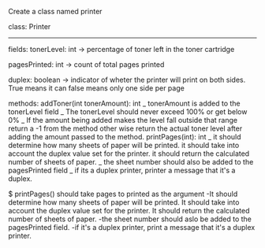 Create a class named printer

class:
Printer

---

fields:
tonerLevel: int -> percentage of toner left in the toner cartridge

pagesPrinted: int -> count of total pages printed

duplex: boolean -> indicator of wheter the printer will print on both sides. True means it can false means only one side per page

methods:
addToner(int tonerAmount): int
_ tonerAmount is added to the tonerLevel field
_ The tonerLevel should never exceed 100% or get below 0%
_ If the amount being added makes the level fall outside that range return a -1 from the method other wise return the actual toner level after adding the amount passed to the method.
printPages(int): int
_ it should determine how many sheets of paper will be printed. it should take into account the duplex value set for the printer. it should return the calculated number of sheets of paper.
_ the sheet number should also be added to the pagesPrinted field
_ if its a duplex printer, printer a message that it's a duplex.

$ printPages() should take pages to printed as the argument
-It should determine how many sheets of paper will be printed. It should take into account the duplex value set for the printer. It should return the calculated number of sheets of paper.
-the sheet number should aslo be added to the pagesPrinted field.
-if it's a duplex printer, print a message that it's a duplex printer.

